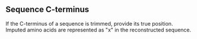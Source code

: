 ## Sequence C-terminus

If the C-terminus of a sequence is trimmed, provide its true position. Imputed amino acids are represented as "x" in the reconstructed sequence.
